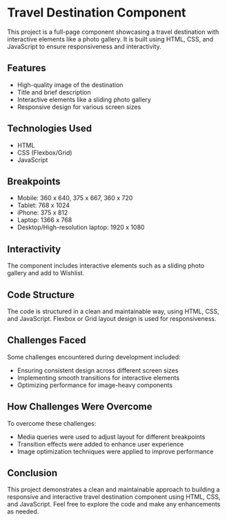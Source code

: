 # Travel Destination Component

This project is a full-page component showcasing a travel destination with interactive elements like a photo gallery. It is built using HTML, CSS, and JavaScript to ensure responsiveness and interactivity.

## Features

- High-quality image of the destination
- Title and brief description
- Interactive elements like a sliding photo gallery
- Responsive design for various screen sizes

## Technologies Used

- HTML
- CSS (Flexbox/Grid)
- JavaScript

## Breakpoints

- Mobile: 360 x 640, 375 x 667, 360 x 720
- Tablet: 768 x 1024
- iPhone: 375 x 812
- Laptop: 1366 x 768
- Desktop/High-resolution laptop: 1920 x 1080

## Interactivity

The component includes interactive elements such as a sliding photo gallery and add to Wishlist.

## Code Structure

The code is structured in a clean and maintainable way, using HTML, CSS, and JavaScript. Flexbox or Grid layout design is used for responsiveness.

## Challenges Faced

Some challenges encountered during development included:
- Ensuring consistent design across different screen sizes
- Implementing smooth transitions for interactive elements
- Optimizing performance for image-heavy components

## How Challenges Were Overcome

To overcome these challenges:
- Media queries were used to adjust layout for different breakpoints
- Transition effects were added to enhance user experience
- Image optimization techniques were applied to improve performance

## Conclusion

This project demonstrates a clean and maintainable approach to building a responsive and interactive travel destination component using HTML, CSS, and JavaScript. Feel free to explore the code and make any enhancements as needed.